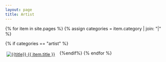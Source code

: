 ```yaml
---
layout: page
title: Artist
---
```


{% for item in site.pages %}
{% assign categories = item.category | join: "|" %}

{% if categories == "artist" %}
<div style="padding: 4px; float:left; width: 33%"><a title="{{title}}" href="{{ item.url }}"><img alt="{{title}}" src="{{ item.image }}"> {{ item.title }}</a></div>
{%endif%}
{% endfor %}
